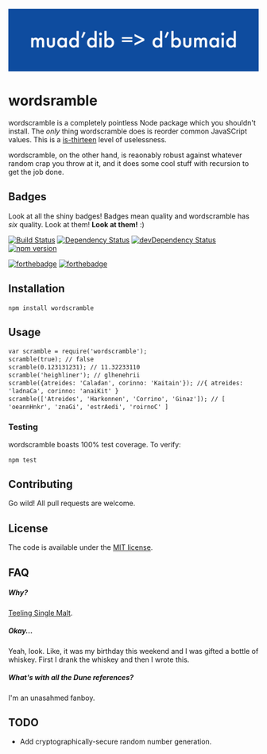 ![](/banner.png)

# wordsramble
wordscramble is a completely pointless Node package which you shouldn't install. The *only* thing wordscramble does is reorder common JavaSCript values. This is a [is-thirteen](https://github.com/jezen/is-thirteen) level of uselessness.

wordscramble, on the other hand, is reaonably robust against whatever random crap you throw at it, and it does some cool stuff with recursion to get the job done.

## Badges
Look at all the shiny badges! Badges mean quality and wordscramble has *six* quality. Look at them! **Look at them!** :)

[![Build Status](https://travis-ci.org/bhalash/wordscramble.svg?branch=master)](https://travis-ci.org/bhalash/wordscramble)
[![Dependency Status](https://david-dm.org/bhalash/wordscramble.svg)](https://david-dm.org/bhalash/wordscramble)
[![devDependency Status](https://david-dm.org/bhalash/wordscramble/dev-status.svg)](https://david-dm.org/bhalash/wordscramble#info=devDependencies)
[![npm version](https://badge.fury.io/js/wordscramble.svg)](https://badge.fury.io/js/wordscramble)

[![forthebadge](http://forthebadge.com/images/badges/uses-badges.svg)](http://forthebadge.com) [![forthebadge](http://forthebadge.com/images/badges/gluten-free.svg)](http://forthebadge.com)

## Installation

    npm install wordscramble

## Usage

    var scramble = require('wordscramble');
    scramble(true); // false
    scramble(0.123131231); // 11.32233110
    scramble('heighliner'); // glhenehrii
    scramble({atreides: 'Caladan', corinno: 'Kaitain'}); //{ atreides: 'ladnaCa', corinno: 'anaiKit' }
    scramble(['Atreides', 'Harkonnen', 'Corrino', 'Ginaz']); // [ 'oeannHnkr', 'znaGi', 'estrAedi', 'roirnoC' ]

### Testing
wordscramble boasts 100% test coverage. To verify:

    npm test

## Contributing
Go wild! All pull requests are welcome.

## License
The code is available under the [MIT license](/LICENSE).

## FAQ

##### Why?
[Teeling Single Malt](http://www.celticwhiskeyshop.com/teeling-single-malt-).

##### Okay...
Yeah, look. Like, it was my birthday this weekend and I was gifted a bottle of whiskey. First I drank the whiskey and then I wrote this.

##### What's with all the *Dune* references?
I'm an unasahmed fanboy.

## TODO
* Add cryptographically-secure random number generation.
